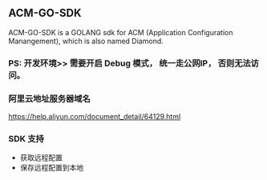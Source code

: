 ## ACM-GO-SDK
ACM-GO-SDK is a GOLANG sdk for ACM (Application Configuration Manangement), which is also named Diamond.
### PS: 开发环境>> 需要开启 Debug 模式， 统一走公网IP， 否则无法访问。
### 阿里云地址服务器域名
https://help.aliyun.com/document_detail/64129.html
### SDK 支持
* 获取远程配置  
* 保存远程配置到本地

```go

```
